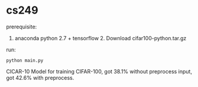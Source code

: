 # cs249

prerequisite: 

1. anaconda python 2.7 + tensorflow   2. Download cifar100-python.tar.gz

run: 

```shell
python main.py
```

CICAR-10 Model for training CIFAR-100, got 38.1% without preprocess input, got 42.6% with preprocess. 
